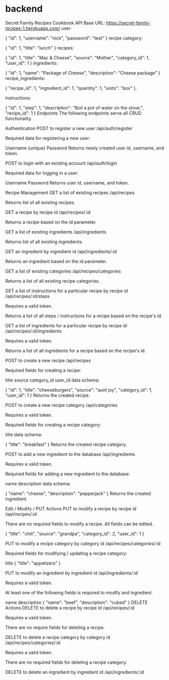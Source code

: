 # backend

Secret Family Recipes Cookbook API
Base URL: https://secret-family-recipes-1.herokuapp.com/
user:

{
    "id": 1,
    "username": "nick",
    "password": "test"
}
recipe category:

{
    "id": 1,
    "title": "lunch"
}
recipes:

{
    "id": 1,
    "title": "Mac & Cheese",
    "source": "Mother",
    "category_id": 1,
    "user_id": 1
}
ingredients:

{
    "id": 1,
    "name": "Package of Cheese",
    "description": "Cheese package"
}
recipe_ingredients:

{
    "recipe_id": 1,
    "ingredient_id": 1,
    "quantity": 1,
    "units": "box"
},


instructions:

{
   "id": 1,
   "step": 1,
   "description": "Boil a pot of water on the stove.",
   "recipe_id": 1 
}
Endpoints
The following endpoints serve all CRUD functionality.

Authentication
POST to register a new user
/api/auth/register

Required data for registering a new user:

Username (unique)
Password 
Returns newly created user id, username, and token.

POST to login with an existing account
/api/auth/login

Required data for logging in a user:

Username
Password
Returns user id, username, and token.

Recipe Management
GET a list of existing recipes
/api/recipes

Returns list of all existing recipes.

GET a recipe by recipe id
/api/recipes/:id

Returns a recipe based on the id parameter.

GET a list of existing ingredients
/api/ingredients

Returns list of all existing ingredients.

GET an ingredient by ingredient id
/api/ingredients/:id

Returns an ingredient based on the id parameter.

GET a list of existing categories
/api/recipes/categories

Returns a list of all existing recipe categories.

GET a list of instructions for a particular recipe by recipe id
/api/recipes/:id/steps

Requires a valid token.

Returns a list of all steps / instructions for a recipe based on the recipe's id.

GET a list of ingredients for a particular recipe by recipe id
/api/recipes/:id/ingredients

Requires a valid token.

Returns a list of all ingredients for a recipe based on the recipe's id.

POST to create a new recipe
/api/recipes

Required fields for creating a recipe:

title
source
category_id
user_id
data schema:

{
    "id": 1,
    "title": "cheeseburgers",
    "source": "aunt joy",
    "category_id": 1,
    "user_id": 1
}
Returns the created recipe.

POST to create a new recipe category
/api/categories

Requires a valid token.

Required fields for creating a recipe category:

title
data schema:

{
    "title": "breakfast"
}
Returns the created recipe category.

POST to add a new ingredient to the database
/api/ingredients

Requires a valid token.

Required fields for adding a new ingredient to the database:

name
description
data schema:

{
    "name": "cheese",
    "description": "pepperjack"
}
Returns the created ingredient.

<!-- POST to create a new instruction / step for recipes
/api/recipes/steps

Requires a valid token.

Required fields for adding a new recipe instruction / step:

recipe_id
step #
description
{
    "step": 2,
    "description": "Preheat the oven",
    "recipe_id": 1
}
Returns the created instruction / step. -->

Edit / Modify / PUT Actions
PUT to modify a recipe by recipe id
/api/recipes/:id

There are no required fields to modify a recipe. All fields can be edited.

{
    "title": "chili",
    "source": "grandpa",
    "category_id": 2,
    "user_id": 1
}

PUT to modify a recipe category by category id
/api/recipes/categories/:id

Required fields for modifying / updating a recipe category:

title
{
    "title": "appetizers"
}

PUT to modify an ingredient by ingredient id
/api/ingredients/:id

Requires a valid token.

At least one of the following fields is required to modify and ingredient.

name
description
{
    "name": "beef",
    "description": "cubed"
}
DELETE Actions
DELETE to delete a recipe by recipe id
/api/recipes/:id

Requires a valid token.

There are no require fields for deleting a recipe.

DELETE to delete a recipe category by category id
/api/recipes/categories/:id

Requires a valid token.

There are no required fields for deleting a recipe category.

DELETE to delete an ingredient by ingredient id
/api/ingredients/:id
